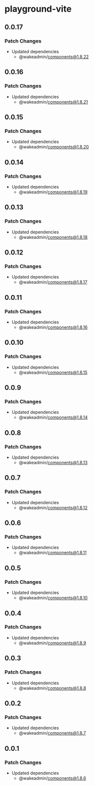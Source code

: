 # playground-vite

## 0.0.17

### Patch Changes

- Updated dependencies
  - @wakeadmin/components@1.8.22

## 0.0.16

### Patch Changes

- Updated dependencies
  - @wakeadmin/components@1.8.21

## 0.0.15

### Patch Changes

- Updated dependencies
  - @wakeadmin/components@1.8.20

## 0.0.14

### Patch Changes

- Updated dependencies
  - @wakeadmin/components@1.8.19

## 0.0.13

### Patch Changes

- Updated dependencies
  - @wakeadmin/components@1.8.18

## 0.0.12

### Patch Changes

- Updated dependencies
  - @wakeadmin/components@1.8.17

## 0.0.11

### Patch Changes

- Updated dependencies
  - @wakeadmin/components@1.8.16

## 0.0.10

### Patch Changes

- Updated dependencies
  - @wakeadmin/components@1.8.15

## 0.0.9

### Patch Changes

- Updated dependencies
  - @wakeadmin/components@1.8.14

## 0.0.8

### Patch Changes

- Updated dependencies
  - @wakeadmin/components@1.8.13

## 0.0.7

### Patch Changes

- Updated dependencies
  - @wakeadmin/components@1.8.12

## 0.0.6

### Patch Changes

- Updated dependencies
  - @wakeadmin/components@1.8.11

## 0.0.5

### Patch Changes

- Updated dependencies
  - @wakeadmin/components@1.8.10

## 0.0.4

### Patch Changes

- Updated dependencies
  - @wakeadmin/components@1.8.9

## 0.0.3

### Patch Changes

- Updated dependencies
  - @wakeadmin/components@1.8.8

## 0.0.2

### Patch Changes

- Updated dependencies
  - @wakeadmin/components@1.8.7

## 0.0.1

### Patch Changes

- Updated dependencies
  - @wakeadmin/components@1.8.6
